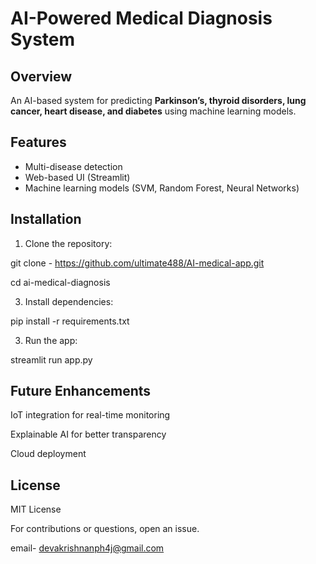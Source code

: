 # AI-Powered Medical Diagnosis System

## Overview  
An AI-based system for predicting **Parkinson’s, thyroid disorders, lung cancer, heart disease, and diabetes** using machine learning models.

## Features  
- Multi-disease detection  
- Web-based UI (Streamlit)  
- Machine learning models (SVM, Random Forest, Neural Networks)  

## Installation  
1. Clone the repository:  

git clone - https://github.com/ultimate488/AI-medical-app.git    
   
   cd ai-medical-diagnosis

3. Install dependencies:

pip install -r requirements.txt


3. Run the app:

streamlit run app.py



## Future Enhancements

IoT integration for real-time monitoring

Explainable AI for better transparency

Cloud deployment


## License

MIT License

For contributions or questions, open an issue.

email- devakrishnanph4j@gmail.com
